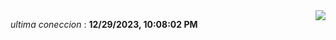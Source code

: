 

<div style="display: flex; justify-content: space-between;">
 <p align="right"><i>ultima coneccion</i> : <b>12/29/2023, 10:08:02 PM</b></p> 
 <img src="https://img.shields.io/badge/GitHub%20Action%20Status-Online-brightgreen?style=flat&logo=githubactions&logoColor=%23ffffff&labelColor=%23181717&color=%232088FF" />
</div>



